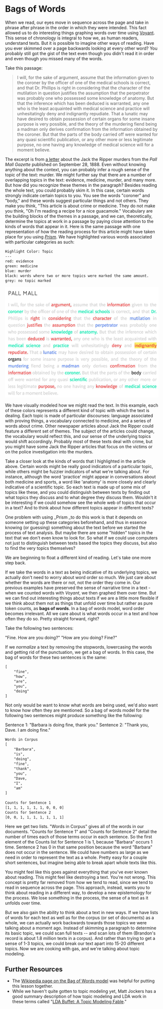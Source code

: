 # Bags of Words

When we read, our eyes move in sequence across the page and take in phrase after phrase in the order in which they were intended. This fact allowed us to do interesting things graphing words over time using [Voyant](https://voyant-tools.org). This sense of chronology is integral to how we, as human readers, understand texts. But it is possible to imagine other ways of reading. Have you ever skimmed over a page backwards looking at every other word? You probably still got the gist of the text even though you didn't read it in order and even though you missed many of the words.

Take this passage:

> I will, for the sake of argument, assume that the information given to the coroner by the officer of one of the medical schools is correct, and that Dr. Phillips is right in considering that the character of the mutilation in question justifies the assumption that the perpetrator was probably one who possessed some knowledge of anatomy. But that the inference which has been deduced is warranted, any one who is the least acquainted with medical science and practice will unhesitatingly deny and indignantly repudiate. That a lunatic may have desired to obtain possession of certain organs for some insane purpose is very possible, and the theory of the murdering fiend being a madman only derives confirmation from the information obtained by the coroner. But that the parts of the body carried off were wanted for any quasi scientific publication, or any other more or less legitimate purpose, no one having any knowledge of medical science will for a moment believe.

The excerpt is from [a letter](http://www.casebook.org/press_reports/pall_mall_gazette/18880928.html) about the Jack the Ripper murders from the _Pall Mall Gazette_ published on September 28, 1888. Even without knowing anything about the context, you can probably infer a rough sense of the topic of the text: murder. We might further say that there are a number of overlapping topics in the text: evidence, medicine, murder, and many more. But how did you recognize these themes in the paragraph? Besides reading the whole text, you could probably skim it. In this case, certain words strongly indicate certain topics to you. You see the words "coroner" and "body," and these words suggest particular things and not others. They make you think, "This article is about crime or medicine. They do not make you think, "Oh I'm reading a recipe for a nice guacamole." Vocabulary are the building blocks of the themes in a passage, and we can, theoretically, determine the topics at work in a passage by paying close attention to the kinds of words that appear in it. Here is the same passage with one representation of how the reading process for this article might have taken place for you using [_Prism_](https://prism.scholarslab.org). We have highlighted various words associated with particular categories as such:

```
Highlight Color: Topic
---
red: evidence
green: medicine
blue: murder
black: words where two or more topics were marked the same amount.
grey: no topic marked
```

![topic modeling highlights](/assets/topic-modeling/topic-modeling-highlights.jpg)

We have visually modeled how we might read the text. In this example, each of these colors represents a different kind of topic with which the text is dealing. Each topic is made of particular discourses: language associated with proving things, a vocabulary connected to medicine, and a series of words about crime. Other newspaper articles about Jack the Ripper could feature a different set of themes. The subject of the articles could change, the vocabulary would reflect this, and our sense of the underlying topics would shift accordingly. Probably most of these texts deal with crime, but you might have some Jack the Ripper articles that focus on the victims or on the police investigation into the murders.

Take a closer look at the kinds of words that I highlighted in the article above. Certain words might be really good indicators of a particular topic, while others might be fuzzier indicators of what we're talking about. For instance, although the word 'practice' might appear in conversations about both medicine and sports, a word like 'anatomy' is more closely and clearly indicative of a scientific topic. So each text is made up of some mix of topics like these, and you could distinguish between texts by finding out what topics they discuss and to what degree they discuss them. Wouldn't it be interesting if we could somehow see the whole web of topics that occur in a text? And to think about how different topics appear in different texts?

One problem with using \_Prism \_to do this work is that it depends on someone setting up these categories beforehand, and thus in essence knowing \(or guessing\) something about the text before we started the process of text analysis. But maybe there are some "hidden" topics in the text that we don't even know to look for. So what if we could use computers not just to distinguish between texts based the topics they discuss, but also to find the very topics themselves?

We are beginning to float a different kind of reading. Let's take one more step back.

If we take the words in a text as being indicative of its underlying topics, we actually don't need to worry about word order so much. We just care about whether the words are there or not, not the order they come in. Our previous examples have preserved the sense of narrative time in a text - when we counted words with _Voyant_, we then graphed them over time. But we can find out interesting things about texts if we are a little more flexible if we think about them not as things that unfold over time but rather as pure token counts, as **bags of words**. In a bag of words model, word order becomes irrelevant. All we care about is what words occur in a text and how often they do so. Pretty straight forward, right?

Take the following two sentences:

"Fine. How are you doing?"
"How are you doing? Fine?"

If we _normalize_ a text by removing the stopwords, lowercasing the words and getting rid of the punctuation, we get a bag of words. In this case, the bag of words for these two sentences is the same: 

```
[
    "fine", 
    "how", 
    "are", 
    "you", 
    "doing"
]
```

Not only would be want to know what words are being used, we'd also want to know how often they are mentioned. So a bag of words model for the following two sentences might produce something like the following:

Sentence 1: "Barbara is doing fine, thank you."
Sentence 2: "Thank you, Dave. I am doing fine."

```
Words in Corpus
[
    "Barbara",
    "is",
    "doing",
    "fine",
    "thank",
    "you",
    "Dave,
    "I",
    "am"
]

Counts for Sentence 1
[1, 1, 1, 1, 1, 1, 0, 0, 0]
Counts for Sentence 2
[0, 0, 1, 1, 1, 1, 1, 1, 1]
```

Here we get two lists. "Words in Corpus" gives all of the words in our documents. "Counts for Sentence 1" and "Counts for Sentence 2" detail the number of times each of those terms occur in each sentence. So the first element of the Counts list for Sentence 1 is 1, because "Barbara" occurs 1 time. Sentence 2 has 0 in that same position because the word "Barbara" does not occur in the sentence. We could have numbers as large as we need in order to represent the text as a whole. Pretty easy for a couple short sentences, but imagine being able to break apart whole texts like this.

You might feel like this goes against everything that you've ever known about reading. This might feel like destroying a text. You're not wrong. This concept is pretty far removed from how we tend to read, since we tend to read in sequence across the page. This approach, instead, wants you to think about reading in a different way, to develop a new epistemology for the process. We lose something in the process, the sense of a text as it unfolds over time.

But we also gain the ability to think about a text in new ways. If we have lists of words for each text as well as for the corpus \(or set of documents\) as a whole, we can actually work backwards towards those topics we were talking about a moment ago. Instead of skimming a paragraph to determine its basic topic, we could scan full texts -- and scan lots of them \(Brandon's record is about 1.8 million texts in a corpus\). And rather than trying to get a sense of 1-3 topics, we could break our text apart into 15-20 different topics. Now we are cooking with gas, and we're talking about topic modeling.

## Further Resources

* The [Wikipedia page on the Bag of Words model](https://en.wikipedia.org/wiki/Bag-of-words_model)
  was helpful for putting this lesson together. 
* While we haven't quite gotten to topic modeling yet, Matt Jockers has a good summary description of how topic modeling and LDA work in these terms called "[LDA Buffet: A Topic Modeling Fable](http://www.matthewjockers.net/macroanalysisbook/lda/)."

